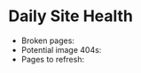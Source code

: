 # Daily Site Health
- Broken pages: <!-- bot fills -->
- Potential image 404s: <!-- Phase-2 -->
- Pages to refresh: <!-- from GSC/CTR -->
